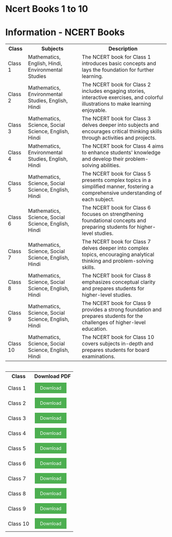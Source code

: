 <!DOCTYPE html>
<html>
<head>
  <title>Ncert Books 1 to 10</title>
</head>
<body>
  <h1>Ncert Books 1 to 10</h1>
</body>
</html>
</body><!DOCTYPE html>
<html>
<head>
  <title> Information - NCERT Books</title>
</head>
<body>
  <h1>Information - NCERT Books</h1>
  <table>
    <tr>
      <th>Class</th>
      <th>Subjects</th>
      <th>Description</th>
    </tr>
    <tr>
      <td>Class 1</td>
      <td>Mathematics, English, Hindi, Environmental Studies</td>
      <td>The NCERT book for Class 1 introduces basic concepts and lays the foundation for further learning.</td>
    </tr>
    <tr>
      <td>Class 2</td>
      <td>Mathematics, Environmental Studies, English, Hindi</td>
      <td>The NCERT book for Class 2 includes engaging stories, interactive exercises, and colorful illustrations to make learning enjoyable.</td>
    </tr>
    <tr>
      <td>Class 3</td>
      <td>Mathematics, Science, Social Science, English, Hindi</td>
      <td>The NCERT book for Class 3 delves deeper into subjects and encourages critical thinking skills through activities and projects.</td>
    </tr>
    <tr>
      <td>Class 4</td>
      <td>Mathematics, Environmental Studies, English, Hindi</td>
      <td>The NCERT book for Class 4 aims to enhance students' knowledge and develop their problem-solving abilities.</td>
    </tr>
    <tr>
      <td>Class 5</td>
      <td>Mathematics, Science, Social Science, English, Hindi</td>
      <td>The NCERT book for Class 5 presents complex topics in a simplified manner, fostering a comprehensive understanding of each subject.</td>
    </tr>
    <tr>
      <td>Class 6</td>
      <td>Mathematics, Science, Social Science, English, Hindi</td>
      <td>The NCERT book for Class 6 focuses on strengthening foundational concepts and preparing students for higher-level studies.</td>
    </tr>
    <tr>
      <td>Class 7</td>
      <td>Mathematics, Science, Social Science, English, Hindi</td>
      <td>The NCERT book for Class 7 delves deeper into complex topics, encouraging analytical thinking and problem-solving skills.</td>
    </tr>
    <tr>
      <td>Class 8</td>
      <td>Mathematics, Science, Social Science, English, Hindi</td>
      <td>The NCERT book for Class 8 emphasizes conceptual clarity and prepares students for higher-level studies.</td>
    </tr>
    <tr>
      <td>Class 9</td>
      <td>Mathematics, Science, Social Science, English, Hindi</td>
      <td>The NCERT book for Class 9 provides a strong foundation and prepares students for the challenges of higher-level education.</td>
    </tr>
    <tr>
      <td>Class 10</td>
      <td>Mathematics, Science, Social Science, English, Hindi</td>
      <td>The NCERT book for Class 10 covers subjects in-depth and prepares students for board examinations.</td>
    </tr>
  </table>
</body>
</html>
</html>
<!DOCTYPE html>
<html>
<head>
  <title>Ncert Books</title>
</head>
<body>
  <table>
    <tr>
<!DOCTYPE html>
<html>
<head>
  <title>Ncert Books</title>
  <style>
    table {
      border-collapse: collapse;
    }
    
    table, th, td {
      border: 1px solid black;
      padding: 8px;
    }
    
    .download-btn {
      background-color: #4CAF50;
      border: none;
      color: white;
      padding: 8px 16px;
      text-align: center;
      text-decoration: none;
      display: inline-block;
      font-size: 14px;
      margin: 4px 2px;
      cursor: pointer;
    }
  </style>
</head>
<body>
  <table>
    <tr>
      <th>Class</th>
      <th>Download PDF</th>
    </tr>
    <tr>
      <td>Class 1</td>
      <td><a href="https://ncert.nic.in/textbook.php" class="download-btn">Download</a></td>
    </tr>
    <tr>
      <td>Class 2</td>
      <td><a href="https://ncert.nic.in/textbook.php" class="download-btn">Download</a></td>
    </tr>
    <tr>
      <td>Class 3</td>
      <td><a href="https://ncert.nic.in/textbook.php" class="download-btn">Download</a></td>
    </tr>
    <tr>
      <td>Class 4</td>
      <td><a href="https://ncert.nic.in/textbook.php" class="download-btn">Download</a></td>
    </tr>
    <tr>
      <td>Class 5</td>
      <td><a href="https://ncert.nic.in/textbook.php" class="download-btn">Download</a></td>
    </tr>
    <tr>
      <td>Class 6</td>
      <td><a href="https://ncert.nic.in/textbook.php" class="download-btn">Download</a></td>
    </tr>
    <tr>
      <td>Class 7</td>
      <td><a href="https://ncert.nic.in/textbook.php" class="download-btn">Download</a></td>
    </tr>
    <tr>
      <td>Class 8</td>
      <td><a href="https://ncert.nic.in/textbook.php" class="download-btn">Download</a></td>
    </tr>
    <tr>
      <td>Class 9</td>
      <td><a href="https://ncert.nic.in/textbook.php" class="download-btn">Download</a></td>
    </tr>
    <tr>
      <td>Class 10</td>
      <td><a href="https://ncert.nic.in/textbook.php" class="download-btn">Download</a></td>
    </tr>
  </table>
</body>
</html>
      <!DOCTYPE html>
<html>
<head>
    <title>Live Clock</title>
    <script>
        function updateClock() {
            var currentTime = new Date();
            var hours = currentTime.getHours();
            var minutes = currentTime.getMinutes();
            var seconds = currentTime.getSeconds();
            
            // Add leading zeros if necessary
            hours = (hours < 10 ? "0" : "") + hours;
            minutes = (minutes < 10 ? "0" : "") + minutes;
            seconds = (seconds < 10 ? "0" : "") + seconds;
            
            var clockElement = document.getElementById("clock");
            clockElement.innerHTML = hours + ":" + minutes + ":" + seconds;
        }

        // Update the clock every second
        setInterval(updateClock, 1000);
    </script>
</head>
<body>
    <h1>Live Clock</h1>
    <div id="clock"></div>
</body>
</html>


  <style>
 <a href="https://ncert.nic.in/textbook.php" class="next-button">Next</a>
</body>
</html>
<h3> this site uder copyright 
its made by mithilesh kumawat antroli sanga </h3>
<!DOCTYPE html>
<html>
<head>
    <title>YouTube Button</title>
</head>
<body>
    <a href="https://youtube.com/@CRICKET_WORLD_69">
        <button>Go to YouTube</button>
    </a>
</body>
</html>
